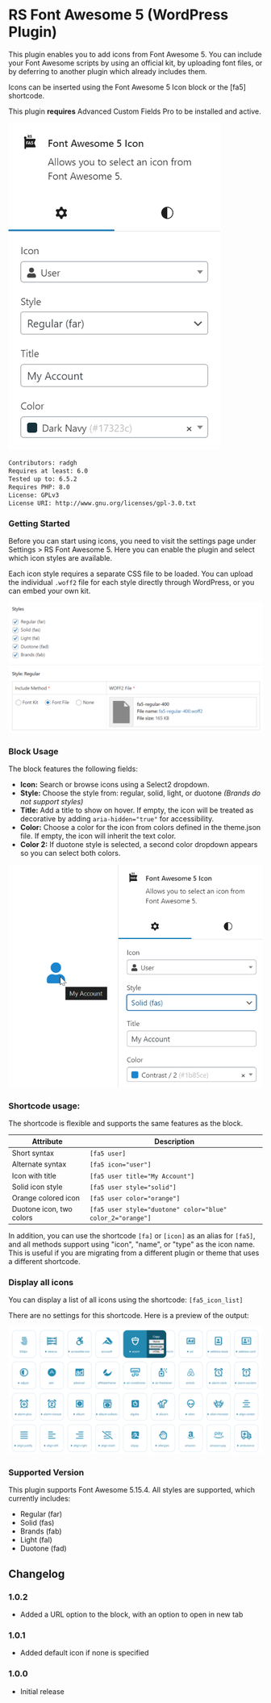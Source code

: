 # RS Font Awesome 5 (WordPress Plugin)

This plugin enables you to add icons from Font Awesome 5. You can include your Font Awesome scripts by using an official kit, by uploading font files, or by deferring to another plugin which already includes them.

Icons can be inserted using the Font Awesome 5 Icon block or the [fa5] shortcode.

This plugin **requires** Advanced Custom Fields Pro to be installed and active.

![Screenshot showing the basic usage of the block](screenshot-basic-usage.png)

```
Contributors: radgh
Requires at least: 6.0
Tested up to: 6.5.2
Requires PHP: 8.0
License: GPLv3
License URI: http://www.gnu.org/licenses/gpl-3.0.txt
```

### Getting Started

Before you can start using icons, you need to visit the settings page under Settings > RS Font Awesome 5. Here you can enable the plugin and select which icon styles are available.

Each icon style requires a separate CSS file to be loaded. You can upload the individual `.woff2` file for each style directly through WordPress, or you can embed your own kit.

![The settings page, showing the style "Regular" has the font file uploaded to WordPress](screenshot-font-upload.png)

### Block Usage

The block features the following fields:

- **Icon:** Search or browse icons using a Select2 dropdown.
- **Style:** Choose the style from: regular, solid, light, or duotone
  _(Brands do not support styles)_
- **Title:** Add a title to show on hover. If empty, the icon will be treated as decorative by adding `aria-hidden="true"` for accessibility.
- **Color:** Choose a color for the icon from colors defined in the theme.json file. If empty, the icon will inherit the text color.
- **Color 2:** If duotone style is selected, a second color dropdown appears so you can select both colors.

![Preview of the Font Awesome 5 Icon block selecting the User icon with a selected style, title, and color.](screenshot-block.png)

### Shortcode usage:

The shortcode is flexible and supports the same features as the block.

| Attribute                | Description                                                |
|--------------------------|------------------------------------------------------------|
| Short syntax             | `[fa5 user]`                                               |
| Alternate syntax         | `[fa5 icon="user"]`                                        |
| Icon with title          | `[fa5 user title="My Account"]`                            |
| Solid icon style         | `[fa5 user style="solid"]`                                 |
| Orange colored icon      | `[fa5 user color="orange"]`                                |
| Duotone icon, two colors | `[fa5 user style="duotone" color="blue" color_2="orange"]` |

In addition, you can use the shortcode `[fa]` or `[icon]` as an alias for `[fa5]`, and all methods support using "icon", "name", or "type" as the icon name. This is useful if you are migrating from a different plugin or theme that uses a different shortcode.

### Display all icons

You can display a list of all icons using the shortcode: ```[fa5_icon_list]```

There are no settings for this shortcode. Here is a preview of the output:

![Preview of the icon list shortcode, showing three rows of icons and the ability to copy the name, shortcode, or html](screenshot-icon-list.png)

### Supported Version

This plugin supports Font Awesome 5.15.4. All styles are supported, which currently includes:
  * Regular (far)
  * Solid (fas)
  * Brands (fab)
  * Light (fal)
  * Duotone (fad)

## Changelog

### 1.0.2
* Added a URL option to the block, with an option to open in new tab

### 1.0.1
* Added default icon if none is specified

### 1.0.0
* Initial release